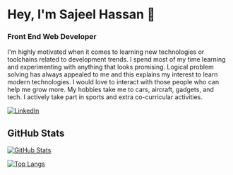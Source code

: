 # Hey, I'm Sajeel Hassan 👋

### Front End Web Developer

I'm highly motivated when it comes to learning new technologies or toolchains related to development trends. I spend most of my time learning and experimenting with anything that looks promising. Logical problem solving has always appealed to me and this explains my interest to learn modern technologies.
I would love to interact with those people who can help me grow more.
My hobbies take me to cars, aircraft, gadgets, and tech.
I actively take part in sports and extra co-curricular activities.


[![LinkedIn](https://img.shields.io/badge/LinkedIn-SajeelHassan-blue)](https://www.linkedin.com/in/sajeelhassan/)
<!-- [![Website](https://img.shields.io/badge/Website-justinpaulhammond.com-green)](https://.com) -->
## GitHub Stats

[![GitHub Stats](https://github-readme-stats.vercel.app/api?username=sajeelhassan&show_icons=true&icon_color=805AD5&text_color=718096&bg_color=ffffff00&hide_title=true&include_all_commits=true&count_private=true&hide_border=true)](https://www.linkedin.com/in/sajeelhassan/)

[![Top Langs](https://github-readme-stats.vercel.app/api/top-langs/?username=sajeelhassan&layout=compact&icon_color=805AD5&text_color=718096&bg_color=ffffff00&hide_border=true&langs_count=8&hide=Blade,Hack)](https://www.linkedin.com/in/sajeelhassan/)


